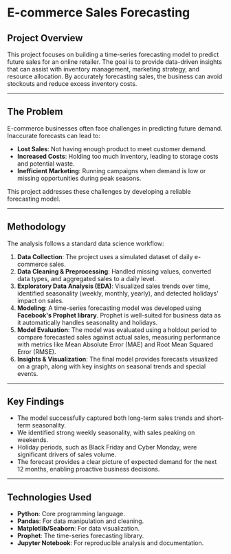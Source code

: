 # E-commerce Sales Forecasting

## Project Overview

This project focuses on building a time-series forecasting model to predict future sales for an online retailer. The goal is to provide data-driven insights that can assist with inventory management, marketing strategy, and resource allocation. By accurately forecasting sales, the business can avoid stockouts and reduce excess inventory costs.

---

## The Problem

E-commerce businesses often face challenges in predicting future demand. Inaccurate forecasts can lead to:
- **Lost Sales**: Not having enough product to meet customer demand.
- **Increased Costs**: Holding too much inventory, leading to storage costs and potential waste.
- **Inefficient Marketing**: Running campaigns when demand is low or missing opportunities during peak seasons.

This project addresses these challenges by developing a reliable forecasting model.

---

## Methodology

The analysis follows a standard data science workflow:

1.  **Data Collection**: The project uses a simulated dataset of daily e-commerce sales.
2.  **Data Cleaning & Preprocessing**: Handled missing values, converted data types, and aggregated sales to a daily level.
3.  **Exploratory Data Analysis (EDA)**: Visualized sales trends over time, identified seasonality (weekly, monthly, yearly), and detected holidays' impact on sales.
4.  **Modeling**: A time-series forecasting model was developed using **Facebook's Prophet library**. Prophet is well-suited for business data as it automatically handles seasonality and holidays.
5.  **Model Evaluation**: The model was evaluated using a holdout period to compare forecasted sales against actual sales, measuring performance with metrics like Mean Absolute Error (MAE) and Root Mean Squared Error (RMSE).
6.  **Insights & Visualization**: The final model provides forecasts visualized on a graph, along with key insights on seasonal trends and special events.

---

## Key Findings

- The model successfully captured both long-term sales trends and short-term seasonality.
- We identified strong weekly seasonality, with sales peaking on weekends.
- Holiday periods, such as Black Friday and Cyber Monday, were significant drivers of sales volume.
- The forecast provides a clear picture of expected demand for the next 12 months, enabling proactive business decisions.

---

## Technologies Used

- **Python**: Core programming language.
- **Pandas**: For data manipulation and cleaning.
- **Matplotlib/Seaborn**: For data visualization.
- **Prophet**: The time-series forecasting library.
- **Jupyter Notebook**: For reproducible analysis and documentation.

